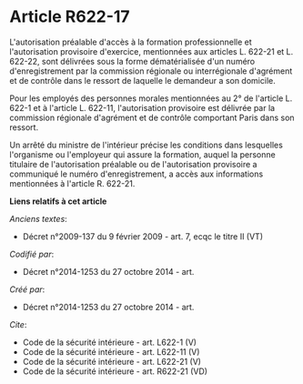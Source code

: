 # Article R622-17

L'autorisation préalable d'accès à la formation professionnelle et l'autorisation provisoire d'exercice, mentionnées aux
articles L. 622-21 et L. 622-22, sont délivrées sous la forme dématérialisée d'un numéro d'enregistrement par la commission
régionale ou interrégionale d'agrément et de contrôle dans le ressort de laquelle le demandeur a son domicile. 

Pour les employés des personnes morales mentionnées au 2° de l'article L. 622-1 et à l'article L. 622-11, l'autorisation
provisoire est délivrée par la commission régionale d'agrément et de contrôle comportant Paris dans son ressort. 

Un arrêté du ministre de l'intérieur précise les conditions dans lesquelles l'organisme ou l'employeur qui assure la
formation, auquel la personne titulaire de l'autorisation préalable ou de l'autorisation provisoire a communiqué le numéro
d'enregistrement, a accès aux informations mentionnées à l'article R. 622-21.

**Liens relatifs à cet article**

_Anciens textes_:

  - Décret n°2009-137 du 9 février 2009 - art. 7, ecqc le titre II (VT)

_Codifié par_:

  - Décret n°2014-1253 du 27 octobre 2014 - art.

_Créé par_:

  - Décret n°2014-1253 du 27 octobre 2014 - art.

_Cite_:

  - Code de la sécurité intérieure - art. L622-1 (V)
  - Code de la sécurité intérieure - art. L622-11 (V)
  - Code de la sécurité intérieure - art. L622-21 (V)
  - Code de la sécurité intérieure - art. R622-21 (VD)

